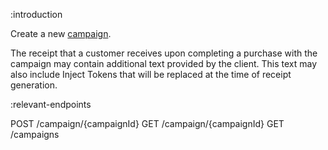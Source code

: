 :introduction

Create a new [campaign](/types/campaign).

The receipt that a customer receives upon completing a purchase with the
campaign may contain additional text provided by the client. This text may also
include Inject Tokens that will be replaced at the time of receipt generation.

:relevant-endpoints

POST /campaign/{campaignId}
GET /campaign/{campaignId}
GET /campaigns
